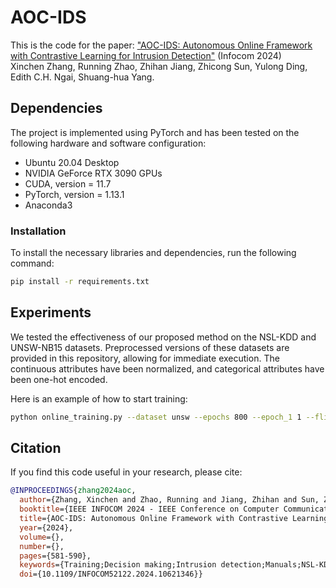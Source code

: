 # AOC-IDS
This is the code for the paper: ["AOC-IDS: Autonomous Online Framework with Contrastive Learning for Intrusion Detection"](link-to-my-paper) (Infocom 2024)  
Xinchen Zhang, Running Zhao, Zhihan Jiang, Zhicong Sun, Yulong Ding, Edith C.H. Ngai, Shuang-hua Yang.

## Dependencies
The project is implemented using PyTorch and has been tested on the following hardware and software configuration:

- Ubuntu 20.04 Desktop
- NVIDIA GeForce RTX 3090 GPUs
- CUDA, version = 11.7
- PyTorch, version = 1.13.1
- Anaconda3

### Installation
To install the necessary libraries and dependencies, run the following command:
```bash
pip install -r requirements.txt
```

## Experiments
We tested the effectiveness of our proposed method on the NSL-KDD and UNSW-NB15 datasets. Preprocessed versions of these datasets are provided in this repository, allowing for immediate execution. The continuous attributes have been normalized, and categorical attributes have been one-hot encoded.

Here is an example of how to start training:
```bash
python online_training.py --dataset unsw --epochs 800 --epoch_1 1 --flip_percent 0.05 --sample_interval 2784
```

## Citation
If you find this code useful in your research, please cite:
```bibtex
@INPROCEEDINGS{zhang2024aoc,
  author={Zhang, Xinchen and Zhao, Running and Jiang, Zhihan and Sun, Zhicong and Ding, Yulong and Ngai, Edith C.H. and Yang, Shuang-Hua},
  booktitle={IEEE INFOCOM 2024 - IEEE Conference on Computer Communications}, 
  title={AOC-IDS: Autonomous Online Framework with Contrastive Learning for Intrusion Detection}, 
  year={2024},
  volume={},
  number={},
  pages={581-590},
  keywords={Training;Decision making;Intrusion detection;Manuals;NSL-KDD;Feature extraction;Labeling;intrusion detection system;online learning;contrastive learning;Internet of Things},
  doi={10.1109/INFOCOM52122.2024.10621346}}
```


